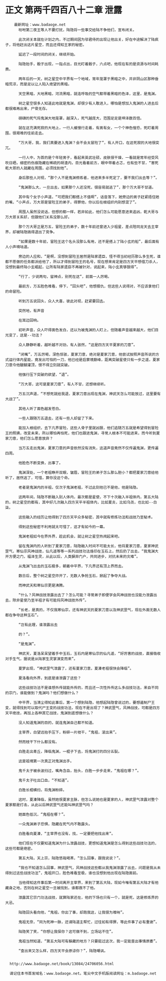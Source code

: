 # 正文 第两千四百八十二章 泄露
        最新网址：www.badaoge.net
          吩咐第二夜王等人不要打扰，陆隐将一些事交给陆不争他们，宣布闭关。
      
          此次闭关本就在计划之内，不过期间因为邬君侍的出现让他出关，好在中途解决了陆疯子，将他赶出这片星空，而且还得知王家的秘密。
      
          延迟了一段时间的闭关，继续开始。
      
          陆隐抬手，骰子出现，一指点出，目光盯着骰子，六点吧，他现在有的是资源与时间耗费。
      
          两年后的一天，树之星空中平界有一个地域，常年笼罩于黑暗之中，并非阴山区那种昏暗荒凉，而是足以让人陷入绝望的黑暗。
      
          天空黑暗，大地黑暗，河流黑暗，就连呼吸的空气都带着黑暗的色泽，这里，是鬼渊。
      
          树之星空很多人知道此地就是鬼渊，却很少有人敢进入，哪怕是想加入鬼渊的人进去后都很难再出来，尸骨无存。
      
          磅礴的死气将鬼渊大地笼罩，越深入，死气越庞大，范围足足是坤泽数百倍。
      
          就在这充满死寂的大地上，一行人缓慢行走着，有男有女，一个个神色惶恐，死盯着周围，很艰难的往前走去。
      
          “万大哥，我，我们真要进入鬼渊？会不会太冒险了”，有人开口，在这死寂的大地很突兀。
      
          一行人中，为首的是个年轻男子，看起来英武壮硕，皮肤很干燥，一看就是常年经受风吹日晒，细密的伤痕隐藏在稀疏的胡渣内，目光看着前方，眼中带着忐忑，也有些不甘，“害死乾大哥的人就藏在周围，必须找到他”。
      
          身后那些人对视，“那个人不是鬼渊修炼者，他进来多半死定了，要不我们出去等？”。
      
          “鬼渊那么大，一旦出去，如果那个人还没死，很容易就逃了”，那个万大哥不甘道。
      
          其中有个女子小声道，“可把我们都搭上不值啊”，话音落下，她旁边的男子赶紧捂住她的嘴，“小声点，万大哥是冒险王的弟子，得罪他，你以后在根组织内别想混了”。
      
          周围人虽然没说话，但想的都一样，若非如此，他们怎么可能愿意进来追凶，乾大哥与万大哥关系好，但跟他们关系没那么好。
      
          那个万大哥正是万五，冒险王的弟子，数十年前还曾进入少祖星，差点陪同龙天去主宰界，却被陆隐搞得退出了竞争。
      
          “如果是数十年前，冒险王这个名头没那么有用，还不是搭上了陆小玄的船”，最后面有人小声嘀咕道。
      
          旁边的人应和，“是啊，没想到冒险王居然是陆家遗臣，怪不得当初经历那么多生死，谁都不愿做的任务都派给他了，所以才得到冒险王的名号，现在想来肯定是四方天平想借刀杀人，没想到最终陆小玄崛起，让所有陆家遗臣不再被针对，说起来，陆小玄真够狠得”。
      
          “行了，少说两句，留神点，别死在这”，前面一人厉喝。
      
          最前方，万五脸色难看，停下，“回头吧”，他想报仇，但这些人说得对，不应该拿他们的命冒险。
      
          听到万五说回头，众人大喜，彼此对视，赶紧要回去。
      
          突然地，有声音
      
          在耳边回响。
      
          初听声音，众人吓得面色发白，还以为被鬼渊的人盯上，但随着声音越来越大，他们目光变了，这是--功法？
      
          众人静静听着，越听越不对劲，有人骇然，“这是四方天平夏家的刀意”。
      
          “闭嘴”，万五厉喝，深色惊骇，夏家刀意，绝对是夏家刀意，他尝试按照声音所说的方式运行体内星能，竟发出可怕的一刀，他已经是启蒙境巅峰，距离突破星使只有一步之遥，夏家刀意令他醍醐灌顶，恨不得立刻就突破。
      
          他强行压下突破的欲望，“退”。
      
          “万大哥，这可是夏家刀意”，有人不甘，还想继续听。
      
          万五沉声道，“不想死就给我退，夏家刀意出现在鬼渊，神武天怎么可能放过，这里要有大战了”。
      
          其他人听了面色越发苍白。
      
          一些人跟随万五退去，还有一些人却留了下来。
      
          能加入根组织，去下凡界冒险，这些人骨子里就凶狠，他们追随万五就是希望得到冒险王的照拂，改变未来，所以哪怕再怕死，他们也跟进鬼渊，寻常人根本不可能进来，而今听到夏家刀意，他们怎么愿意放弃？
      
          当万五走出鬼渊，夏家刀意的声音依然没有消失，这道声音竟然不仅传遍鬼渊，更传遍四周。
      
          他脸色不断变换，出事了。
      
          鬼渊深处，一个老祖睁开双眼，皱眉，冒险王的弟子怎么那么胆小？都把夏家刀意给他听了，居然逃了，可惜，算你没这个命。
      
          老者是鬼渊内的半祖，仅次于鬼渊老祖，不过此刻他已不是他，他是陆隐。
      
          这两年间，陆隐不断融入别人体内，最次都是星使，不下十次融入半祖体内，第五大陆的，树之星空的都有，其中好几次融入四方天平半祖体内，比如夏炎，比如乌尧，也比如--白柒。
      
          这些融入的经历让他得到了四方天平众多秘密，其中就有修炼功法和战技乃至秘术。
      
          得到这些秘密不利用就太可惜了，这才有如今的一幕。
      
          鬼渊老祖如今在界外界，趁此机会，就让树之星空热闹起来吧。
      
          留在鬼渊内的人听到了夏家刀意，陆隐融入时间不可能太长，他将夏家刀意，夏家神武罡气，寒仙宗风神战技，仙凡遥等等一系列战技功法烙印在玉石上，然后扔了出去，“我鬼渊大开方便之门，福泽生灵，从此以后，人类摒弃门户，共同进步，对抗未来的灾难”。
      
          从鬼渊飞出去的玉石极多，朝着中平界，下凡界还有顶上界而去。
      
          数日后，整个树之星空炸开了，无数人争抢玉石，掀起了争夺大战。
      
          而神武天和寒仙宗更是沸腾。
      
          “什么？风神战技泄露出去了？怎么可能？寻常弟子即便学会风神战技也没能力泄露出去，除非星使乃至半祖才有可能将风神战技外传”。
      
          “长老，是真的，不仅我寒仙宗，还有神武天的夏家刀意以及神武罡气，现在外面无数人都在争夺这种玉石”。
      
          “岂有此理，谁泄露出去
      
          的？”。
      
          “是鬼渊”。
      
          神武天，夏洛呆呆望着手中玉石，玉石内是寒仙宗的仙凡遥，“好厉害的战技，直接吸收对手生气，据说是从陆家生灵掌演变而来”。
      
          夏梦出现，“神武罡气泄露了，还有夏家刀意，夏溱老祖很快会降临”。
      
          夏洛看向外界，到底是谁泄露了这些？
      
          这些战技功法不是谁想外传就能外传的，而且还一次性外传这么多战技功法，来自不同的宗门，谁能做到？鬼渊吗？他们想做什么？
      
          中平界，当清尘得知此事后，第一个想到陆隐，他想起陆隐曾说过的，要想遏制尸王变，就得找到可以取代尸王变的战技功法，现在不是出现了？神武罡气，风神战技，可都是四方天平绝技，再加上各种其它战技，鬼渊到底想做什么？
      
          没人知道鬼渊的目的，就连鬼渊自己都不知道。
      
          主宰界，白望远抬手压下，粉碎一片枝干，“鬼祖，滚出来”。
      
          然而枝干下什么都没有。
      
          白胜走出青丘，降临鬼渊，一棍子下去，将鬼渊打的四分五裂。
      
          这是祖境第一次真正对鬼渊出手。
      
          鬼千太子被余波扫过，嘴角含血，抬头，白胜一步步走来，“鬼祖在哪？”。
      
          鬼千太子吐出口血，“不知道”。
      
          白胜长棍横扫，将鬼渊粉碎。
      
          这时，夏溱降临，虽然她恨夏家主脉，但怎么说她也是夏家的人，神武罡气泄露对整个夏家都是打击，从此以后神武罡气还能叫神武罡气吗？
      
          她面色低沉，“鬼祖在哪？”。
      
          一众鬼渊弟子恐惧，隐藏在死气内不敢露头。
      
          白胜看向夏溱，“主宰界也没有，找，一定要把他找出来”。
      
          他们现在不仅要知道鬼渊为什么泄露战技，更想知道鬼渊是怎么得到这些战技功法的，这些可都是绝密。
      
          第五大陆，天上宗，陆隐悠哉喝茶，“怎么回事，跟我说说？”。
      
          “我也不知道怎么回事，神武罡气，风神战技这些都从我鬼渊泄露了出去，问题是我从未得到过这些战技功法”，鬼祖开口，脸色难看至极，谁也没想到他出现在陆隐面前。
      
          当他得知这件事后第一时间离开主宰界，来到了第五大陆，现如今唯有第五大陆才有他藏身之地，否则在树之星空一旦被找到，谁都救不了他。
      
          泄露其它宗门功法战技，就算陆家还在，他的下场也只有一个，就是死，这是修炼界的大忌。
      
          陆隐回头看向他，“鬼祖，你出了事，却跑我这，让我很为难呐”。
      
          鬼祖无奈，“同为死神一脉，还请陆道主帮忙，过往如有得罪，等此件事了必有重谢”。
      
          陆隐笑了笑，“你想让我保你？这可做不到，立场站不住”。
      
          鬼祖当然知道，“第五大陆可有躲藏的地方？只要挺过这次，我一定能查出事情原委”。
      
          “查出来又怎么样，四方天平会原谅你？”，陆隐嘲讽。
      
      
      http://www.badaoge.net/book/13084/24706056.html
      
      请记住本书首发域名：www.badaoge.net。笔尖中文手机版阅读网址：m.badaoge.net